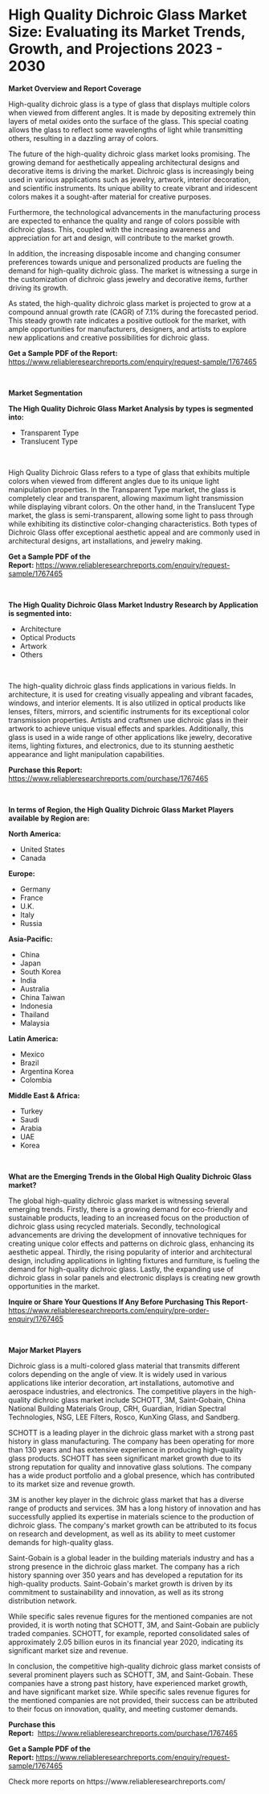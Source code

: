 <p><h1>High Quality Dichroic Glass Market Size: Evaluating its Market Trends, Growth, and Projections 2023 - 2030</h1></p><p><strong>Market Overview and Report Coverage</strong></p>
<p><p>High-quality dichroic glass is a type of glass that displays multiple colors when viewed from different angles. It is made by depositing extremely thin layers of metal oxides onto the surface of the glass. This special coating allows the glass to reflect some wavelengths of light while transmitting others, resulting in a dazzling array of colors.</p><p>The future of the high-quality dichroic glass market looks promising. The growing demand for aesthetically appealing architectural designs and decorative items is driving the market. Dichroic glass is increasingly being used in various applications such as jewelry, artwork, interior decoration, and scientific instruments. Its unique ability to create vibrant and iridescent colors makes it a sought-after material for creative purposes.</p><p>Furthermore, the technological advancements in the manufacturing process are expected to enhance the quality and range of colors possible with dichroic glass. This, coupled with the increasing awareness and appreciation for art and design, will contribute to the market growth.</p><p>In addition, the increasing disposable income and changing consumer preferences towards unique and personalized products are fueling the demand for high-quality dichroic glass. The market is witnessing a surge in the customization of dichroic glass jewelry and decorative items, further driving its growth.</p><p>As stated, the high-quality dichroic glass market is projected to grow at a compound annual growth rate (CAGR) of 7.1% during the forecasted period. This steady growth rate indicates a positive outlook for the market, with ample opportunities for manufacturers, designers, and artists to explore new applications and creative possibilities for dichroic glass.</p></p>
<p><strong>Get a Sample PDF of the Report:</strong> <a href="https://www.reliableresearchreports.com/enquiry/request-sample/1767465">https://www.reliableresearchreports.com/enquiry/request-sample/1767465</a></p>
<p>&nbsp;</p>
<p><strong>Market Segmentation</strong></p>
<p><strong>The High Quality Dichroic Glass Market Analysis by types is segmented into:</strong></p>
<p><ul><li>Transparent Type</li><li>Translucent Type</li></ul></p>
<p>&nbsp;</p>
<p><p>High Quality Dichroic Glass refers to a type of glass that exhibits multiple colors when viewed from different angles due to its unique light manipulation properties. In the Transparent Type market, the glass is completely clear and transparent, allowing maximum light transmission while displaying vibrant colors. On the other hand, in the Translucent Type market, the glass is semi-transparent, allowing some light to pass through while exhibiting its distinctive color-changing characteristics. Both types of Dichroic Glass offer exceptional aesthetic appeal and are commonly used in architectural designs, art installations, and jewelry making.</p></p>
<p><strong>Get a Sample PDF of the Report:</strong>&nbsp;<a href="https://www.reliableresearchreports.com/enquiry/request-sample/1767465">https://www.reliableresearchreports.com/enquiry/request-sample/1767465</a></p>
<p>&nbsp;</p>
<p><strong>The High Quality Dichroic Glass Market Industry Research by Application is segmented into:</strong></p>
<p><ul><li>Architecture</li><li>Optical Products</li><li>Artwork</li><li>Others</li></ul></p>
<p>&nbsp;</p>
<p><p>The high-quality dichroic glass finds applications in various fields. In architecture, it is used for creating visually appealing and vibrant facades, windows, and interior elements. It is also utilized in optical products like lenses, filters, mirrors, and scientific instruments for its exceptional color transmission properties. Artists and craftsmen use dichroic glass in their artwork to achieve unique visual effects and sparkles. Additionally, this glass is used in a wide range of other applications like jewelry, decorative items, lighting fixtures, and electronics, due to its stunning aesthetic appearance and light manipulation capabilities.</p></p>
<p><strong>Purchase this Report:</strong>&nbsp; <a href="https://www.reliableresearchreports.com/purchase/1767465">https://www.reliableresearchreports.com/purchase/1767465</a></p>
<p>&nbsp;</p>
<p><strong>In terms of Region, the High Quality Dichroic Glass Market Players available by Region are:</strong></p>
<p>
    <p> <strong> North America: </strong>
        <ul>
            <li>United States</li>
            <li>Canada</li>
        </ul>
        </p> 
    <p> <strong> Europe: </strong>
        <ul>
            <li>Germany</li>
            <li>France</li>
            <li>U.K.</li>
            <li>Italy</li>
            <li>Russia</li>
        </ul>
        </p> 
    <p> <strong> Asia-Pacific: </strong>
        <ul>
            <li>China</li>
            <li>Japan</li>
            <li>South Korea</li>
            <li>India</li>
            <li>Australia</li>
            <li>China Taiwan</li>
            <li>Indonesia</li>
            <li>Thailand</li>
            <li>Malaysia</li>
        </ul>
        </p> 
    <p> <strong> Latin America: </strong>
        <ul>
            <li>Mexico</li>
            <li>Brazil</li>
            <li>Argentina Korea</li>
            <li>Colombia</li>
        </ul>
        </p> 
    <p> <strong> Middle East & Africa: </strong>
        <ul>
            <li>Turkey</li>
            <li>Saudi</li>
            <li>Arabia</li>
            <li>UAE</li>
            <li>Korea</li>
        </ul>
    </p>
    </p>
<p>&nbsp;</p>
<p><strong>What are the Emerging Trends in the Global High Quality Dichroic Glass market?</strong></p>
<p><p>The global high-quality dichroic glass market is witnessing several emerging trends. Firstly, there is a growing demand for eco-friendly and sustainable products, leading to an increased focus on the production of dichroic glass using recycled materials. Secondly, technological advancements are driving the development of innovative techniques for creating unique color effects and patterns on dichroic glass, enhancing its aesthetic appeal. Thirdly, the rising popularity of interior and architectural design, including applications in lighting fixtures and furniture, is fueling the demand for high-quality dichroic glass. Lastly, the expanding use of dichroic glass in solar panels and electronic displays is creating new growth opportunities in the market.</p></p>
<p><strong>Inquire or Share Your Questions If Any Before Purchasing This Report</strong>- <a href="https://www.reliableresearchreports.com/enquiry/pre-order-enquiry/1767465">https://www.reliableresearchreports.com/enquiry/pre-order-enquiry/1767465</a></p>
<p>&nbsp;</p>
<p><strong>Major Market Players</strong></p>
<p><p>Dichroic glass is a multi-colored glass material that transmits different colors depending on the angle of view. It is widely used in various applications like interior decoration, art installations, automotive and aerospace industries, and electronics. The competitive players in the high-quality dichroic glass market include SCHOTT, 3M, Saint-Gobain, China National Building Materials Group, CRH, Guardian, Iridian Spectral Technologies, NSG, LEE Filters, Rosco, KunXing Glass, and Sandberg.</p><p>SCHOTT is a leading player in the dichroic glass market with a strong past history in glass manufacturing. The company has been operating for more than 130 years and has extensive experience in producing high-quality glass products. SCHOTT has seen significant market growth due to its strong reputation for quality and innovative glass solutions. The company has a wide product portfolio and a global presence, which has contributed to its market size and revenue growth.</p><p>3M is another key player in the dichroic glass market that has a diverse range of products and services. 3M has a long history of innovation and has successfully applied its expertise in materials science to the production of dichroic glass. The company's market growth can be attributed to its focus on research and development, as well as its ability to meet customer demands for high-quality glass.</p><p>Saint-Gobain is a global leader in the building materials industry and has a strong presence in the dichroic glass market. The company has a rich history spanning over 350 years and has developed a reputation for its high-quality products. Saint-Gobain's market growth is driven by its commitment to sustainability and innovation, as well as its strong distribution network.</p><p>While specific sales revenue figures for the mentioned companies are not provided, it is worth noting that SCHOTT, 3M, and Saint-Gobain are publicly traded companies. SCHOTT, for example, reported consolidated sales of approximately 2.05 billion euros in its financial year 2020, indicating its significant market size and revenue.</p><p>In conclusion, the competitive high-quality dichroic glass market consists of several prominent players such as SCHOTT, 3M, and Saint-Gobain. These companies have a strong past history, have experienced market growth, and have significant market size. While specific sales revenue figures for the mentioned companies are not provided, their success can be attributed to their focus on innovation, quality, and meeting customer demands.</p></p>
<p><strong>Purchase this Report:</strong>&nbsp;&nbsp;<a href="https://www.reliableresearchreports.com/purchase/1767465">https://www.reliableresearchreports.com/purchase/1767465</a></p>
<p></p>
<p><strong>Get a Sample PDF of the Report:</strong>&nbsp;<a href="https://www.reliableresearchreports.com/enquiry/request-sample/1767465">https://www.reliableresearchreports.com/enquiry/request-sample/1767465</a></p>
<p>Check more reports on https://www.reliableresearchreports.com/</p>